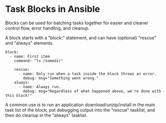 # Task Blocks in Ansible

Blocks can be used for batching tasks together for easier and cleaner control flow, error handling, and cleanup.

A block starts with a "block:" statement, and can have (optional) "rescue" and "always" elements.

    block:
      - name: First item
        command: "ls /somedir"

        rescue:
          - name: Only run when a task inside the block throws an error.
            debug: msg="Something went wrong."
        always:
          - name: Always run.
            debug: msg="Regardless of what happened above, we're done with this block!"

A common use is to run an application download/unzip/install in the main task list of the block, put debugging output into the "rescue" tasklist, and then do cleanup in the "always" tasklist.
